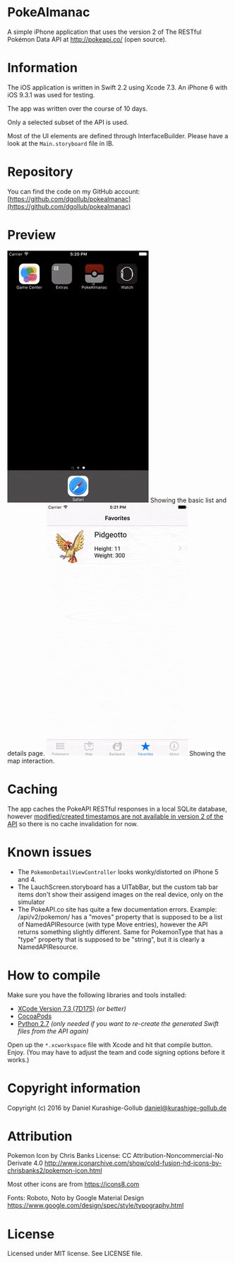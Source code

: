 # PokeAlmanac

A simple iPhone application that uses the version 2 of The RESTful Pokémon Data API at http://pokeapi.co/ (open source).


# Information

The iOS application is written in Swift 2.2 using Xcode 7.3.
An iPhone 6 with iOS 9.3.1 was used for testing.

The app was written over the course of 10 days.

Only a selected subset of the API is used.

Most of the UI elements are defined through InterfaceBuilder. Please have a look at the `Main.storyboard` file in IB.


# Repository

You can find the code on my GitHub account: [https://github.com/dgollub/pokealmanac](https://github.com/dgollub/pokealmanac)

# Preview
![App Preview 01](https://raw.githubusercontent.com/dgollub/pokealmanac/master/preview/pokealmanac-preview-01.gif)
Showing the basic list and details page.
![App Preview 02](https://raw.githubusercontent.com/dgollub/pokealmanac/master/preview/pokealmanac-preview-02.gif)
Showing the map interaction.

# Caching

The app caches the PokeAPI RESTful responses in a local SQLite database, however [modified/created timestamps are not available in version 2 of the API](https://github.com/phalt/pokeapi/issues/140) so there is no cache invalidation for now.


# Known issues
- The `PokemonDetailViewController` looks wonky/distorted on iPhone 5 and 4.
- The LauchScreen.storyboard has a UITabBar, but the custom tab bar items don't show their assigend images on the real device, only on the simulator
- The PokeAPI.co site has quite a few documentation errors.
  Example: /api/v2/pokemon/ has a "moves" property that is supposed to be a list of NamedAPIResource (with type Move entries), however the API returns something slightly different.
  Same for PokemonType that has a "type" property that is supposed to be "string", but it is clearly a NamedAPIResource.


# How to compile

Make sure you have the following libraries and tools installed:

- [XCode Version 7.3 (7D175)](https://developer.apple.com/xcode/) _(or better)_
- [CocoaPods](https://cocoapods.org/)
- [Python 2.7](https://www.python.org/) _(only needed if you want to re-create the generated Swift files from the API again)_

Open up the `*.xcworkspace` file with Xcode and hit that compile button. Enjoy.
(You may have to adjust the team and code signing options before it works.)


# Copyright information

Copyright (c) 2016 by Daniel Kurashige-Gollub <daniel@kurashige-gollub.de>


# Attribution

Pokemon Icon by Chris Banks
License: CC Attribution-Noncommercial-No Derivate 4.0
http://www.iconarchive.com/show/cold-fusion-hd-icons-by-chrisbanks2/pokemon-icon.html

Most other icons are from https://icons8.com

Fonts: Roboto, Noto by Google Material Design
https://www.google.com/design/spec/style/typography.html


# License

Licensed under MIT license. See LICENSE file.
